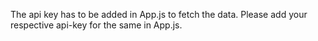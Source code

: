 The api key has to be added in App.js to fetch the data. Please add your respective api-key for the same in App.js.
